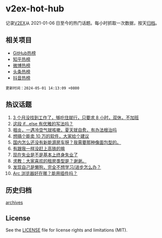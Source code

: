 # v2ex-hot-hub

 记录[V2EX](https://www.v2ex.com/)从 2021-01-06 日至今的热门话题。每小时抓取一次数据，按天[归档](archives)。
 
 ## 相关项目

- [GitHub热榜](https://github.com/lonnyzhang423/github-hot-hub)
- [知乎热榜](https://github.com/lonnyzhang423/zhihu-hot-hub)
- [微博热榜](https://github.com/lonnyzhang423/weibo-hot-hub)
- [头条热榜](https://github.com/lonnyzhang423/toutiao-hot-hub)
- [抖音热榜](https://github.com/lonnyzhang423/douyin-hot-hub)


 `更新时间：2024-05-01 14:13:09 +0800`

## 热议话题

1. [3 个月没找到工作了，够吃住就行，只要求 8 小时，双休，不加班](https://www.v2ex.com/t/1037071)
1. [这段 if...else 有优雅的写法吗？](https://www.v2ex.com/t/1037129)
1. [咽炎，一遇冷空气就咳嗽，夏天就自愈，有办法根治吗](https://www.v2ex.com/t/1037101)
1. [想搞个能卖 10 万的软件，大家给个建议](https://www.v2ex.com/t/1037137)
1. [国内怎么还没有新能源房车呀？我需要那种像面包型的。](https://www.v2ex.com/t/1037066)
1. [有跟我一样没赶上高铁的嘛](https://www.v2ex.com/t/1037215)
1. [现在失业是不是基本上终身失业了](https://www.v2ex.com/t/1037125)
1. [求教：大家喜欢的租房类型是？谢谢。](https://www.v2ex.com/t/1037179)
1. [发现自己是懒狗，完全不想学习/进步怎么办？](https://www.v2ex.com/t/1037094)
1. [Arc 浏览器好在哪？能用插件吗？](https://www.v2ex.com/t/1037227)

## 历史归档

[archives](archives)

## License

See the [LICENSE](LICENSE) file for license rights and limitations (MIT).
